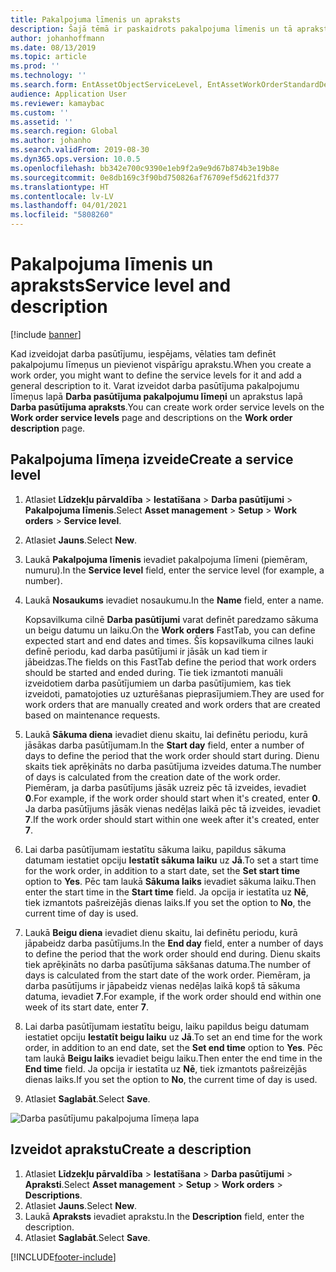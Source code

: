 ```yaml
---
title: Pakalpojuma līmenis un apraksts
description: Šajā tēmā ir paskaidrots pakalpojuma līmenis un tā apraksts Līdzekļu pārvaldībā.
author: johanhoffmann
ms.date: 08/13/2019
ms.topic: article
ms.prod: ''
ms.technology: ''
ms.search.form: EntAssetObjectServiceLevel, EntAssetWorkOrderStandardDescription, EntAssetWorkOrderServiceLevel, EntAssetServiceLevelLookup
audience: Application User
ms.reviewer: kamaybac
ms.custom: ''
ms.assetid: ''
ms.search.region: Global
ms.author: johanho
ms.search.validFrom: 2019-08-30
ms.dyn365.ops.version: 10.0.5
ms.openlocfilehash: bb342e700c9390e1eb9f2a9e9d67b874b3e19b8e
ms.sourcegitcommit: 0e8db169c3f90bd750826af76709ef5d621fd377
ms.translationtype: HT
ms.contentlocale: lv-LV
ms.lasthandoff: 04/01/2021
ms.locfileid: "5808260"
---
```

# <a name="service-level-and-description"></a><span data-ttu-id="88e53-103">Pakalpojuma līmenis un apraksts</span><span class="sxs-lookup"><span data-stu-id="88e53-103">Service level and description</span></span>

[!include [banner](../../includes/banner.md)]

 

<span data-ttu-id="88e53-104">Kad izveidojat darba pasūtījumu, iespējams, vēlaties tam definēt pakalpojumu līmeņus un pievienot vispārīgu aprakstu.</span><span class="sxs-lookup"><span data-stu-id="88e53-104">When you create a work order, you might want to define the service levels for it and add a general description to it.</span></span> <span data-ttu-id="88e53-105">Varat izveidot darba pasūtījuma pakalpojumu līmeņus lapā **Darba pasūtījuma pakalpojumu līmeņi** un aprakstus lapā **Darba pasūtījuma apraksts**.</span><span class="sxs-lookup"><span data-stu-id="88e53-105">You can create work order service levels on the **Work order service levels** page and descriptions on the **Work order description** page.</span></span>

## <a name="create-a-service-level"></a><span data-ttu-id="88e53-106">Pakalpojuma līmeņa izveide</span><span class="sxs-lookup"><span data-stu-id="88e53-106">Create a service level</span></span>

1. <span data-ttu-id="88e53-107">Atlasiet **Līdzekļu pārvaldība** \> **Iestatīšana** \> **Darba pasūtījumi** \> **Pakalpojuma līmenis**.</span><span class="sxs-lookup"><span data-stu-id="88e53-107">Select **Asset management** \> **Setup** \> **Work orders** \> **Service level**.</span></span>
2. <span data-ttu-id="88e53-108">Atlasiet **Jauns**.</span><span class="sxs-lookup"><span data-stu-id="88e53-108">Select **New**.</span></span>
3. <span data-ttu-id="88e53-109">Laukā **Pakalpojuma līmenis** ievadiet pakalpojuma līmeni (piemēram, numuru).</span><span class="sxs-lookup"><span data-stu-id="88e53-109">In the **Service level** field, enter the service level (for example, a number).</span></span>
4. <span data-ttu-id="88e53-110">Laukā **Nosaukums** ievadiet nosaukumu.</span><span class="sxs-lookup"><span data-stu-id="88e53-110">In the **Name** field, enter a name.</span></span>

    <span data-ttu-id="88e53-111">Kopsavilkuma cilnē **Darba pasūtījumi** varat definēt paredzamo sākuma un beigu datumu un laiku.</span><span class="sxs-lookup"><span data-stu-id="88e53-111">On the **Work orders** FastTab, you can define expected start and end dates and times.</span></span> <span data-ttu-id="88e53-112">Šīs kopsavilkuma cilnes lauki definē periodu, kad darba pasūtījumi ir jāsāk un kad tiem ir jābeidzas.</span><span class="sxs-lookup"><span data-stu-id="88e53-112">The fields on this FastTab define the period that work orders should be started and ended during.</span></span> <span data-ttu-id="88e53-113">Tie tiek izmantoti manuāli izveidotiem darba pasūtījumiem un darba pasūtījumiem, kas tiek izveidoti, pamatojoties uz uzturēšanas pieprasījumiem.</span><span class="sxs-lookup"><span data-stu-id="88e53-113">They are used for work orders that are manually created and work orders that are created based on maintenance requests.</span></span> 

5. <span data-ttu-id="88e53-114">Laukā **Sākuma diena** ievadiet dienu skaitu, lai definētu periodu, kurā jāsākas darba pasūtījumam.</span><span class="sxs-lookup"><span data-stu-id="88e53-114">In the **Start day** field, enter a number of days to define the period that the work order should start during.</span></span> <span data-ttu-id="88e53-115">Dienu skaits tiek aprēķināts no darba pasūtījuma izveides datuma.</span><span class="sxs-lookup"><span data-stu-id="88e53-115">The number of days is calculated from the creation date of the work order.</span></span> <span data-ttu-id="88e53-116">Piemēram, ja darba pasūtījums jāsāk uzreiz pēc tā izveides, ievadiet **0**.</span><span class="sxs-lookup"><span data-stu-id="88e53-116">For example, if the work order should start when it's created, enter **0**.</span></span> <span data-ttu-id="88e53-117">Ja darba pasūtījums jāsāk vienas nedēļas laikā pēc tā izveides, ievadiet **7**.</span><span class="sxs-lookup"><span data-stu-id="88e53-117">If the work order should start within one week after it's created, enter **7**.</span></span>
6. <span data-ttu-id="88e53-118">Lai darba pasūtījumam iestatītu sākuma laiku, papildus sākuma datumam iestatiet opciju **Iestatīt sākuma laiku** uz **Jā**.</span><span class="sxs-lookup"><span data-stu-id="88e53-118">To set a start time for the work order, in addition to a start date, set the **Set start time** option to **Yes**.</span></span> <span data-ttu-id="88e53-119">Pēc tam laukā **Sākuma laiks** ievadiet sākuma laiku.</span><span class="sxs-lookup"><span data-stu-id="88e53-119">Then enter the start time in the **Start time** field.</span></span> <span data-ttu-id="88e53-120">Ja opcija ir iestatīta uz **Nē**, tiek izmantots pašreizējās dienas laiks.</span><span class="sxs-lookup"><span data-stu-id="88e53-120">If you set the option to **No**, the current time of day is used.</span></span>
7. <span data-ttu-id="88e53-121">Laukā **Beigu diena** ievadiet dienu skaitu, lai definētu periodu, kurā jāpabeidz darba pasūtījums.</span><span class="sxs-lookup"><span data-stu-id="88e53-121">In the **End day** field, enter a number of days to define the period that the work order should end during.</span></span> <span data-ttu-id="88e53-122">Dienu skaits tiek aprēķināts no darba pasūtījuma sākšanas datuma.</span><span class="sxs-lookup"><span data-stu-id="88e53-122">The number of days is calculated from the start date of the work order.</span></span> <span data-ttu-id="88e53-123">Piemēram, ja darba pasūtījums ir jāpabeidz vienas nedēļas laikā kopš tā sākuma datuma, ievadiet **7**.</span><span class="sxs-lookup"><span data-stu-id="88e53-123">For example, if the work order should end within one week of its start date, enter **7**.</span></span>
8. <span data-ttu-id="88e53-124">Lai darba pasūtījumam iestatītu beigu, laiku papildus beigu datumam iestatiet opciju **Iestatīt beigu laiku** uz **Jā**.</span><span class="sxs-lookup"><span data-stu-id="88e53-124">To set an end time for the work order, in addition to an end date, set the **Set end time** option to **Yes**.</span></span> <span data-ttu-id="88e53-125">Pēc tam laukā **Beigu laiks** ievadiet beigu laiku.</span><span class="sxs-lookup"><span data-stu-id="88e53-125">Then enter the end time in the **End time** field.</span></span> <span data-ttu-id="88e53-126">Ja opcija ir iestatīta uz **Nē**, tiek izmantots pašreizējās dienas laiks.</span><span class="sxs-lookup"><span data-stu-id="88e53-126">If you set the option to **No**, the current time of day is used.</span></span>
9. <span data-ttu-id="88e53-127">Atlasiet **Saglabāt**.</span><span class="sxs-lookup"><span data-stu-id="88e53-127">Select **Save**.</span></span>

![Darba pasūtījumu pakalpojuma līmeņa lapa](media/19-setup-for-work-orders.png)

## <a name="create-a-description"></a><span data-ttu-id="88e53-129">Izveidot aprakstu</span><span class="sxs-lookup"><span data-stu-id="88e53-129">Create a description</span></span>

1. <span data-ttu-id="88e53-130">Atlasiet **Līdzekļu pārvaldība** \> **Iestatīšana** \> **Darba pasūtījumi** \> **Apraksti**.</span><span class="sxs-lookup"><span data-stu-id="88e53-130">Select **Asset management** \> **Setup** \> **Work orders** \> **Descriptions**.</span></span>
2. <span data-ttu-id="88e53-131">Atlasiet **Jauns**.</span><span class="sxs-lookup"><span data-stu-id="88e53-131">Select **New**.</span></span>
3. <span data-ttu-id="88e53-132">Laukā **Apraksts** ievadiet aprakstu.</span><span class="sxs-lookup"><span data-stu-id="88e53-132">In the **Description** field, enter the description.</span></span>
4. <span data-ttu-id="88e53-133">Atlasiet **Saglabāt**.</span><span class="sxs-lookup"><span data-stu-id="88e53-133">Select **Save**.</span></span>


[!INCLUDE[footer-include](../../../includes/footer-banner.md)]